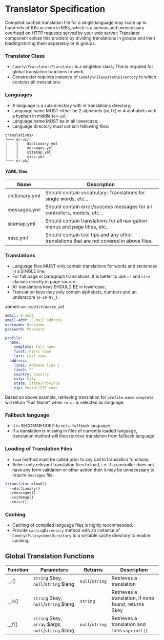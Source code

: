 # Translator Specification

Compiled cached translation file for a single language may scale up to hundreds of KBs or even in MBs, which is a serious and
unnecessary overhead on HTTP requests served by your web server; Translator component solves this problem by dividing 
translations in groups and then loading/storing them separately or in groups.

### Translator Class
* `Comely\Translator\Translator` is a singleton class; This is required for global translation functions to work.
* Constructor requires instance of `Comely\Filesystem\Directory` to which contains all translations.

### Languages
* A language is a sub-directory with in translations directory;
* Language name MUST either be 2 alphabets (`en`,`lt`) or 4 alphabets with a hyphen in middle (`en-us`)
* Language name MUST be in all lowercase;
* Language directory must contain following files:

```
translations/
└─── en-us/
│    │    dictionary.yml
│    │    messages.yml
│    │    sitemap.yml
│    │    misc.yml
└─── ur-pk/
```

#### YAML files

| Name | Description
| --- | ---
dictionary.yml | Should contain vocabulary; Translations for single words, etc...
messages.yml | Should contain error/success messages for all controllers, models, etc...
sitemap.yml | Should contain translations for all navigation menus and page titles, etc..
misc.yml | Should contain tool tips and any other translations that are not covered in above files.

### Translations

* Language files MUST only contain translations for words and sentences in a SINGLE line;
* For full page or paragraph translations, it is better to use `if` and `else` clauses directly in page source.
* All translations keys SHOULD BE in lowercase;
* Translation keys may only contain alphabets, numbers and an underscore (`a-z0-9\_`).

*sample `en-us/dictionary.yml`*
```yaml
email: E-mail
email-addr: E-mail address
username: Username
password: Password

profile:
  name:
    complete: Full name
    first: First name
    last: Last name
  address:
    line1: Address line 1
    line2: ""
    country: Country
    city: City
    state: State/Province
    zip: Postal/ZIP code
```

Based on above example, retrieving translation for `profile.name.complete` will return "Full Name" when `en-us` is selected as language.

### Fallback language

* It is RECOMMENDED to set a `fallback` language;
* If a translation is missing in files of currently loaded language, translation method will then retrieve translation from fallback language.

### Loading of Translation Files

* `load` method must be called prior to any call to translation functions.
* Select only relevant translation files to load, i.e. if a controller does not have any form validation or other action then it may be unnecessary to require `messages` file.

```php
$translator->load()
  ->dictionary()
  ->messages()
  ->sitemap()
  ->misc();
```

### Caching

* Caching of compiled language files is highly recommended.
* Provide `cachingDirectory` method with an instance of `Comely\Filesystem\Directory` to a writable cache directory to enable caching;

## Global Translation Functions

Function | Parameters | Returns | Description
--- | --- | --- | ---
__() | `string` $key, `null`/`string` $lang | `null`/`string` |Retrieves a translation
__k() | `string` $key, `null`/`string` $lang | `string` | Retrieves a translation, if none found, returns $key
__f() | `string` $key, `array` $args, `null`/`string` $lang | `null`/`string` | Retrieves a translation and runs `vsprintf()`